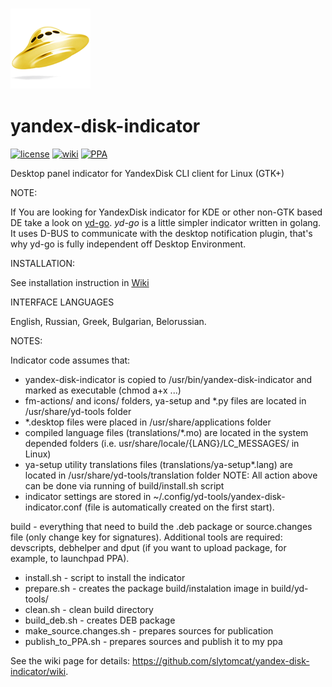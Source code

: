 ### **![yandex-disk-indicator](https://github.com/slytomcat/yandex-disk-indicator/blob/master/icons/yd-128.png)**
# yandex-disk-indicator
[![license](https://img.shields.io/badge/license-GPL%20v.3-green.svg)](https://github.com/slytomcat/yandex-disk-indicator/blob/master/LICENSE)
[![wiki](https://img.shields.io/badge/wiki-available-green.svg)](https://github.com/slytomcat/yandex-disk-indicator/wiki)
[![PPA](https://img.shields.io/badge/PPA-available-green.svg)](https://launchpad.net/~slytomcat/+archive/ubuntu/ppa)

Desktop panel indicator for YandexDisk CLI client for Linux (GTK+)

NOTE: 

If You are looking for YandexDisk indicator for KDE or other non-GTK based DE take a look on [yd-go](https://github.com/slytomcat/yd-go). _yd-go_ is a little simpler indicator written in golang. It uses D-BUS to communicate with the desktop notification plugin, that's why yd-go is fully independent off Desktop Environment. 

INSTALLATION:

See installation instruction in [Wiki](https://github.com/slytomcat/yandex-disk-indicator/wiki)

INTERFACE LANGUAGES

English, Russian, Greek, Bulgarian, Belorussian.  


NOTES:

Indicator code assumes that:
- yandex-disk-indicator is copied to /usr/bin/yandex-disk-indicator and marked as executable (chmod a+x ...)
- fm-actions/ and icons/ folders, ya-setup and \*.py files are located in /usr/share/yd-tools folder
- *.desktop files were placed in /usr/share/applications folder
- compiled language files (translations/*.mo) are located in the system depended folders (i.e. usr/share/locale/{LANG}/LC_MESSAGES/ in Linux)
- ya-setup utility translations files (translations/ya-setup*.lang) are located in /usr/share/yd-tools/translation folder
NOTE: All action above can be done via running of build/install.sh script
- indicator settings are stored in ~/.config/yd-tools/yandex-disk-indicator.conf (file is automatically created on the first start).


build - everything that need to build the .deb package or source.changes file (only change key for signatures). Additional tools are required: devscripts, debhelper and dput (if you want to upload package, for example, to launchpad PPA).
- install.sh - script to install the indicator
- prepare.sh - creates the package build/instalation image in build/yd-tools/
- clean.sh - clean build directory
- build_deb.sh - creates DEB package
- make_source.changes.sh - prepares sources for publication
- publish_to_PPA.sh - prepares sources and publish it to my ppa

See the wiki page for details: https://github.com/slytomcat/yandex-disk-indicator/wiki.
